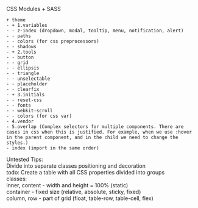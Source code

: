 CSS Modules + SASS
```
+ theme
- + 1.variables
- - z-index (dropdown, modal, tooltip, menu, notification, alert)
- - paths
- - colors (for css preprocessors)
- - shadows
- + 2.tools
- - button
- - grid
- - ellipsis
- - triangle
- - unselectable
- - placeholder
- - clearfix
- + 3.initials
- - reset-css
- - fonts
- - webkit-scroll
- - colors (for css var)
- 4.vendor
- 5.overlap (Complex selectors for multiple components. There are cases in css when this is justified. For example, when we use :hover in the parent component, and in the child we need to change the styles.)
- index (import in the same order)
```

Untested Tips:  
Divide into separate classes positioning and decoration  
todo: Create a table with all CSS properties divided into groups  
classes:  
  inner, content - width and height = 100% (static)  
  container - fixed size (relative, absolute, sticky, fixed)  
  column, row - part of grid (float, table-row, table-cell, flex)  
